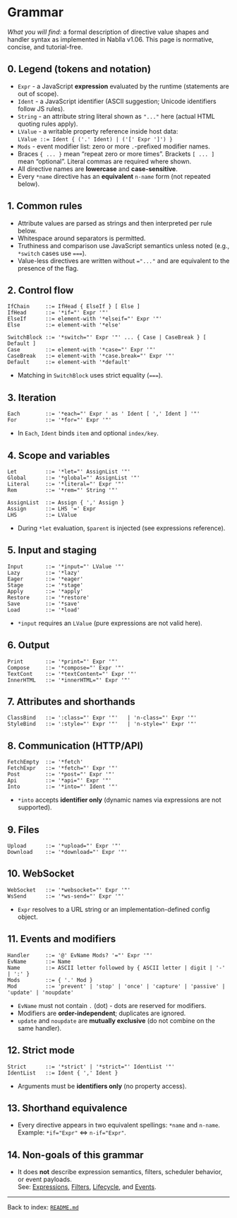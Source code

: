 # Grammar

_What you will find:_ a formal description of directive value shapes and handler syntax as implemented in Nablla v1.06. This page is normative, concise, and tutorial-free.

## 0. Legend (tokens and notation)

- `Expr` - a JavaScript **expression** evaluated by the runtime (statements are out of scope).
- `Ident` - a JavaScript identifier (ASCII suggestion; Unicode identifiers follow JS rules).
- `String` - an attribute string literal shown as `"..."` here (actual HTML quoting rules apply).
- `LValue` - a writable property reference inside host data:  
  `LValue ::= Ident { ('.' Ident) | ('[' Expr ']') }`
- `Mods` - event modifier list: zero or more `.`-prefixed modifier names.
- Braces `{ ... }` mean “repeat zero or more times”. Brackets `[ ... ]` mean “optional”. Literal commas are required where shown.
- All directive names are **lowercase** and **case-sensitive**.
- Every `*name` directive has an **equivalent** `n-name` form (not repeated below).

## 1. Common rules

- Attribute values are parsed as strings and then interpreted per rule below.
- Whitespace around separators is permitted.
- Truthiness and comparison use JavaScript semantics unless noted (e.g., `*switch` cases use `===`).
- Value-less directives are written without `="..."` and are equivalent to the presence of the flag.

## 2. Control flow

```
IfChain     ::= IfHead { ElseIf } [ Else ]
IfHead      ::= '*if="' Expr '"'
ElseIf      ::= element-with '*elseif="' Expr '"'
Else        ::= element-with '*else'

SwitchBlock ::= '*switch="' Expr '"' ... { Case | CaseBreak } [ Default ]
Case        ::= element-with '*case="' Expr '"'
CaseBreak   ::= element-with '*case.break="' Expr '"'
Default     ::= element-with '*default'
```

- Matching in `SwitchBlock` uses strict equality (`===`).

## 3. Iteration

```
Each        ::= '*each="' Expr ' as ' Ident [ ',' Ident ] '"'
For         ::= '*for="' Expr '"'
```

- In `Each`, `Ident` binds `item` and optional `index/key`.

## 4. Scope and variables

```
Let         ::= '*let="' AssignList '"'
Global      ::= '*global="' AssignList '"'
Literal     ::= '*literal="' Expr '"'
Rem         ::= '*rem="' String '"'

AssignList  ::= Assign { ',' Assign }
Assign      ::= LHS '=' Expr
LHS         ::= LValue
```

- During `*let` evaluation, `$parent` is injected (see expressions reference).

## 5. Input and staging

```
Input       ::= '*input="' LValue '"'
Lazy        ::= '*lazy'
Eager       ::= '*eager'
Stage       ::= '*stage'
Apply       ::= '*apply'
Restore     ::= '*restore'
Save        ::= '*save'
Load        ::= '*load'
```

- `*input` requires an `LValue` (pure expressions are not valid here).

## 6. Output

```
Print       ::= '*print="' Expr '"'
Compose     ::= '*compose="' Expr '"'
TextCont    ::= '*textContent="' Expr '"'
InnerHTML   ::= '*innerHTML="' Expr '"'
```

## 7. Attributes and shorthands

```
ClassBind   ::= ':class="' Expr '"'   | 'n-class="' Expr '"'
StyleBind   ::= ':style="' Expr '"'   | 'n-style="' Expr '"'
```

## 8. Communication (HTTP/API)

```
FetchEmpty  ::= '*fetch'
FetchExpr   ::= '*fetch="' Expr '"'
Post        ::= '*post="' Expr '"'
Api         ::= '*api="' Expr '"'
Into        ::= '*into="' Ident '"'
```

- `*into` accepts **identifier only** (dynamic names via expressions are not supported).

## 9. Files

```
Upload      ::= '*upload="' Expr '"'
Download    ::= '*download="' Expr '"'
```

## 10. WebSocket

```
WebSocket   ::= '*websocket="' Expr '"'
WsSend      ::= '*ws-send="' Expr '"'
```

- `Expr` resolves to a URL string or an implementation-defined config object.

## 11. Events and modifiers

```
Handler     ::= '@' EvName Mods? '="' Expr '"'
EvName      ::= Name
Name        ::= ASCII letter followed by { ASCII letter | digit | '-' | ':' }
Mods        ::= { '.' Mod }
Mod         ::= 'prevent' | 'stop' | 'once' | 'capture' | 'passive' | 'update' | 'noupdate'
```

- `EvName` must not contain `.` (dot) - dots are reserved for modifiers.
- Modifiers are **order-independent**; duplicates are ignored.
- `update` and `noupdate` are **mutually exclusive** (do not combine on the same handler).

## 12. Strict mode

```
Strict      ::= '*strict' | '*strict="' IdentList '"'
IdentList   ::= Ident { ',' Ident }
```

- Arguments must be **identifiers only** (no property access).

## 13. Shorthand equivalence

- Every directive appears in two equivalent spellings: `*name` and `n-name`.  
  Example: `*if="Expr"` ⇔ `n-if="Expr"`.

## 14. Non-goals of this grammar

- It does **not** describe expression semantics, filters, scheduler behavior, or event payloads.  
  See: [Expressions](./expressions.md), [Filters](./filters.md), [Lifecycle](./lifecycle.md), and [Events](./events.md).

---
Back to index: [`README.md`](./README.md)
